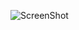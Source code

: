 ![ScreenShot](https://github.com/djhest/Mini_ex_2/blob/gh-pages/mini_ex2/Skærmbillede%202017-02-16%20kl.%2014.16.44.png)

